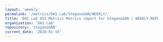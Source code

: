 ```yaml
---
layout: 'weekly'
permalink: '/metrics/DAI-Lab/SteganoGAN/WEEKLY/'
title: 'DAI Lab OSS Metrics Metrics report for SteganoGAN | WEEKLY-REPORT-2020-01-19'
organization: 'DAI-Lab'
repository: 'SteganoGAN'
current_date: '2020-01-19'
---
```


